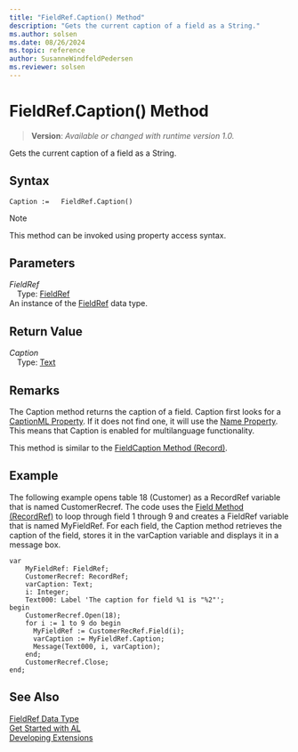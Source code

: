 ```yaml
---
title: "FieldRef.Caption() Method"
description: "Gets the current caption of a field as a String."
ms.author: solsen
ms.date: 08/26/2024
ms.topic: reference
author: SusanneWindfeldPedersen
ms.reviewer: solsen
---
```

[//]: # (START>DO_NOT_EDIT)
[//]: # (IMPORTANT:Do not edit any of the content between here and the END>DO_NOT_EDIT.)
[//]: # (Any modifications should be made in the .xml files in the ModernDev repo.)
# FieldRef.Caption() Method
> **Version**: _Available or changed with runtime version 1.0._

Gets the current caption of a field as a String.


## Syntax
```AL
Caption :=   FieldRef.Caption()
```
> [!NOTE]
> This method can be invoked using property access syntax.
## Parameters
*FieldRef*  
&emsp;Type: [FieldRef](fieldref-data-type.md)  
An instance of the [FieldRef](fieldref-data-type.md) data type.  

## Return Value
*Caption*  
&emsp;Type: [Text](../text/text-data-type.md)  



[//]: # (IMPORTANT: END>DO_NOT_EDIT)

## Remarks

The Caption method returns the caption of a field. Caption first looks for a [CaptionML Property](../../properties/devenv-captionml-property.md). If it does not find one, it will use the [Name Property](../../properties/devenv-properties.md). This means that Caption is enabled for multilanguage functionality.  
  
This method is similar to the [FieldCaption Method \(Record\)](../../methods-auto/record/record-fieldcaption-method.md).  
  
## Example

The following example opens table 18 \(Customer\) as a RecordRef variable that is named CustomerRecref. The code uses the [Field Method \(RecordRef\)](../../methods-auto/recordref/recordref-field-method.md) to loop through field 1 through 9 and creates a FieldRef variable that is named MyFieldRef. For each field, the Caption method retrieves the caption of the field, stores it in the varCaption variable and displays it in a message box. 

```al
var
    MyFieldRef: FieldRef;
    CustomerRecref: RecordRef;
    varCaption: Text;
    i: Integer;
    Text000: Label 'The caption for field %1 is "%2"';
begin
    CustomerRecref.Open(18);  
    for i := 1 to 9 do begin  
      MyFieldRef := CustomerRecRef.Field(i);  
      varCaption := MyFieldRef.Caption;  
      Message(Text000, i, varCaption);  
    end;  
    CustomerRecref.Close;  
end;
```  

## See Also
[FieldRef Data Type](fieldref-data-type.md)  
[Get Started with AL](../../devenv-get-started.md)  
[Developing Extensions](../../devenv-dev-overview.md)
